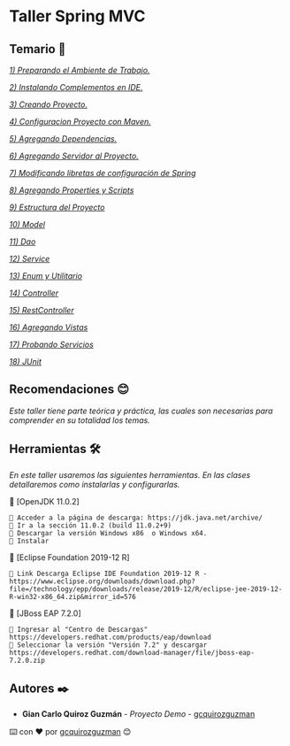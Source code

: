 # Taller Spring MVC

## Temario 🚀

_[1) Preparando el Ambiente de Trabajo.](https://github.com/gcquirozguzman/java-spring-mvc-tcs-202004/tree/PADTR00001)_ 

_[2) Instalando Complementos en IDE.](https://github.com/gcquirozguzman/java-spring-mvc-tcs-202004/tree/INSTC00001)_ 

_[3) Creando Proyecto.](https://github.com/gcquirozguzman/java-spring-mvc-tcs-202004/tree/CRDPR00001)_ 

_[4) Configuracion Proyecto con Maven.](https://github.com/gcquirozguzman/java-spring-mvc-tcs-202004/tree/CPCMV00001)_ 

_[5) Agregando Dependencias.](https://github.com/gcquirozguzman/java-spring-mvc-tcs-202004/tree/AGRDP00001)_ 

_[6) Agregando Servidor al Proyecto.](https://github.com/gcquirozguzman/java-spring-mvc-tcs-202004/tree/ASVPR00001)_ 

_[7) Modificando libretas de configuración de Spring](https://github.com/gcquirozguzman/java-spring-mvc-tcs-202004/tree/MLCSP00001)_ 

_[8) Agregando Properties y Scripts](https://github.com/gcquirozguzman/java-spring-mvc-tcs-202004/tree/APRSC00001)_ 

_[9) Estructura del Proyecto](https://github.com/gcquirozguzman/java-spring-mvc-tcs-202004/tree/ETRPR00001)_ 

_[10) Model](https://github.com/gcquirozguzman/java-spring-mvc-tcs-202004/tree/MODEL00001)_ 

_[11) Dao](https://github.com/gcquirozguzman/java-spring-mvc-tcs-202004/tree/DAOEJ00001)_ 

_[12) Service](https://github.com/gcquirozguzman/java-spring-mvc-tcs-202004/tree/SERVC00001)_ 

_[13) Enum y Utilitario](https://github.com/gcquirozguzman/java-spring-mvc-tcs-202004/tree/ENUTL00001)_ 

_[14) Controller](https://github.com/gcquirozguzman/java-spring-mvc-tcs-202004/tree/CONTR00001)_ 

_[15) RestController](https://github.com/gcquirozguzman/java-spring-mvc-tcs-202004/tree/RETCT00001)_ 

_[16) Agregando Vistas](https://github.com/gcquirozguzman/java-spring-mvc-tcs-202004/tree/AGVST00001)_ 

_[17) Probando Servicios](https://github.com/gcquirozguzman/java-spring-mvc-tcs-202004/tree/PRSER00001)_ 

_[18) JUnit](https://github.com/gcquirozguzman/java-spring-mvc-tcs-202004/tree/JUNIT00001)_ 

## Recomendaciones 😊

_Este taller tiene parte teórica y práctica, las cuales son necesarias para comprender en su totalidad los temas._

## Herramientas 🛠️

_En este taller usaremos las siguientes herramientas. En las clases detallaremos como instalarlas y configurarlas._

🔧 [OpenJDK 11.0.2]
```
📢 Acceder a la página de descarga: https://jdk.java.net/archive/
📢 Ir a la sección 11.0.2 (build 11.0.2+9)
📢 Descargar la versión Windows x86	o Windows x64.
📢 Instalar
```
🔧 [Eclipse Foundation 2019-12 R]
```
📢 Link Descarga Eclipse IDE Foundation 2019-12 R - https://www.eclipse.org/downloads/download.php?file=/technology/epp/downloads/release/2019-12/R/eclipse-jee-2019-12-R-win32-x86_64.zip&mirror_id=576
```
🔧 [JBoss EAP 7.2.0]
```
📢 Ingresar al "Centro de Descargas" https://developers.redhat.com/products/eap/download
📢 Seleccionar la versión "Versión 7.2" y descargar https://developers.redhat.com/download-manager/file/jboss-eap-7.2.0.zip
```

## Autores ✒️

* **Gian Carlo Quiroz Guzmán** - *Proyecto Demo* - [gcquirozguzman](https://github.com/gcquirozguzman)

⌨️ con ❤️ por [gcquirozguzman](https://github.com/gcquirozguzman) 😊
